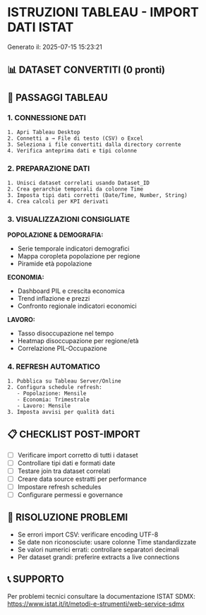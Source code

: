 
# ISTRUZIONI TABLEAU - IMPORT DATI ISTAT
Generato il: 2025-07-15 15:23:21

## 📊 DATASET CONVERTITI (0 pronti)



## 🚀 PASSAGGI TABLEAU

### 1. CONNESSIONE DATI
```
1. Apri Tableau Desktop
2. Connetti a → File di testo (CSV) o Excel
3. Seleziona i file convertiti dalla directory corrente
4. Verifica anteprima dati e tipi colonne
```

### 2. PREPARAZIONE DATI
```
1. Unisci dataset correlati usando Dataset_ID
2. Crea gerarchie temporali da colonne Time
3. Imposta tipi dati corretti (Date/Time, Number, String)
4. Crea calcoli per KPI derivati
```

### 3. VISUALIZZAZIONI CONSIGLIATE

**POPOLAZIONE & DEMOGRAFIA:**
- Serie temporale indicatori demografici
- Mappa coropleta popolazione per regione
- Piramide età popolazione

**ECONOMIA:**
- Dashboard PIL e crescita economica
- Trend inflazione e prezzi
- Confronto regionale indicatori economici

**LAVORO:**
- Tasso disoccupazione nel tempo
- Heatmap disoccupazione per regione/età
- Correlazione PIL-Occupazione

### 4. REFRESH AUTOMATICO
```
1. Pubblica su Tableau Server/Online
2. Configura schedule refresh:
   - Popolazione: Mensile
   - Economia: Trimestrale
   - Lavoro: Mensile
3. Imposta avvisi per qualità dati
```

## 📋 CHECKLIST POST-IMPORT
- [ ] Verificare import corretto di tutti i dataset
- [ ] Controllare tipi dati e formati date
- [ ] Testare join tra dataset correlati
- [ ] Creare data source estratti per performance
- [ ] Impostare refresh schedules
- [ ] Configurare permessi e governance

## 🔧 RISOLUZIONE PROBLEMI
- Se errori import CSV: verificare encoding UTF-8
- Se date non riconosciute: usare colonne Time standardizzate
- Se valori numerici errati: controllare separatori decimali
- Per dataset grandi: preferire extracts a live connections

## 📞 SUPPORTO
Per problemi tecnici consultare la documentazione ISTAT SDMX:
https://www.istat.it/it/metodi-e-strumenti/web-service-sdmx
